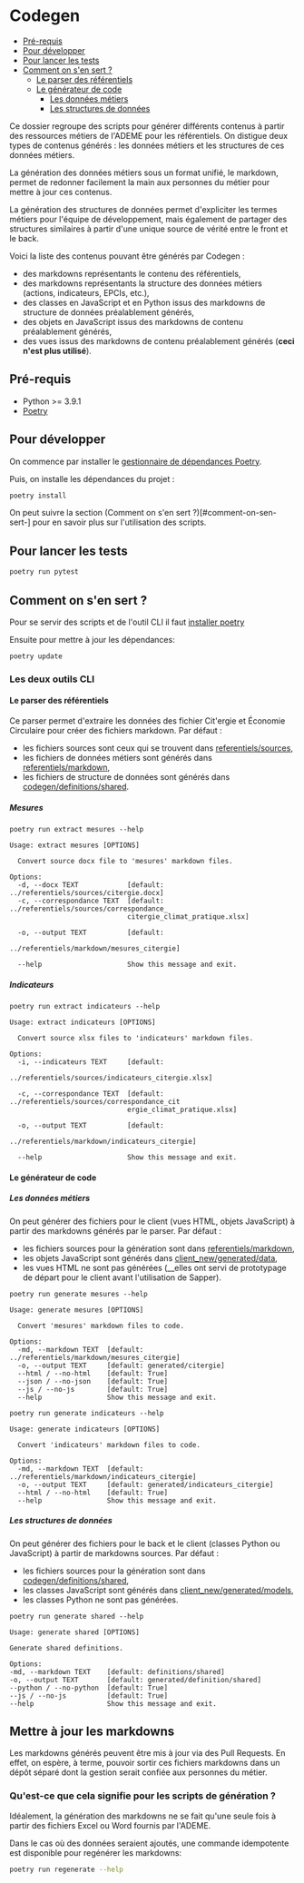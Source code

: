 # Codegen

- [Pré-requis](#pré-requis)
- [Pour développer](#pour-développer)
- [Pour lancer les tests](#pour-lancer-les-tests)
- [Comment on s'en sert ?](#comment-on-sen-sert-)
  - [Le parser des référentiels](#le-parser-des-référentiels)
  - [Le générateur de code](#le-générateur-de-code)
    - [Les données métiers](#les-données-métiers)
    - [Les structures de données](#les-structures-de-données)

Ce dossier regroupe des scripts pour générer différents contenus à
partir des ressources métiers de l'ADEME pour les référentiels. On distigue deux
types de contenus générés : les données métiers et les structures de ces
données métiers.

La génération des données métiers sous un format unifié, le markdown, permet de
redonner facilement la main aux personnes du métier pour mettre à jour ces
contenus.

La génération des structures de données permet d'expliciter les termes métiers
pour l'équipe de développement, mais également de partager des structures
similaires à partir d'une unique source de vérité entre le front et le back.

Voici la liste des contenus pouvant être générés par Codegen :
- des markdowns représentants le contenu des référentiels,
- des markdowns représentants la structure des données métiers (actions,
  indicateurs, EPCIs, etc.),
- des classes en JavaScript et en Python issus des markdowns de structure de
  données préalablement générés,
- des objets en JavaScript issus des markdowns de contenu préalablement générés,
- des vues issus des markdowns de contenu préalablement générés (__ceci n'est
  plus utilisé__).

## Pré-requis
- Python >= 3.9.1
- [Poetry](https://python-poetry.org/docs/#installation)

## Pour développer

On commence par installer le [gestionnaire de dépendances Poetry](https://python-poetry.org/docs/#installation).

Puis, on installe les dépendances du projet :
```sh
poetry install
```

On peut suivre la section (Comment on s'en sert ?)[#comment-on-sen-sert-] pour
en savoir plus sur l'utilisation des scripts.

## Pour lancer les tests

```sh
poetry run pytest
```

## Comment on s'en sert ?
Pour se servir des scripts et de l'outil CLI il faut [installer poetry](https://python-poetry.org/docs/#installation)

Ensuite pour mettre à jour les dépendances:
```shell
poetry update
```

### Les deux outils CLI

#### Le parser des référentiels

Ce parser permet d'extraire les données des fichier Cit'ergie et Économie
Circulaire pour créer des fichiers markdown. Par défaut :
- les fichiers sources sont ceux qui se trouvent dans
[referentiels/sources](referentiels/sources),
- les fichiers de données métiers sont générés dans
[referentiels/markdown](referentiels/markdown),
- les fichiers de structure de données sont générés dans
[codegen/definitions/shared](codegen/definitions/shared).

##### Mesures
```shell
poetry run extract mesures --help
```
```shell
Usage: extract mesures [OPTIONS]

  Convert source docx file to 'mesures' markdown files.

Options:
  -d, --docx TEXT            [default: ../referentiels/sources/citergie.docx]
  -c, --correspondance TEXT  [default: ../referentiels/sources/correspondance_
                             citergie_climat_pratique.xlsx]

  -o, --output TEXT          [default:
                             ../referentiels/markdown/mesures_citergie]

  --help                     Show this message and exit.
```

##### Indicateurs
```shell
poetry run extract indicateurs --help
```
```shell
Usage: extract indicateurs [OPTIONS]

  Convert source xlsx files to 'indicateurs' markdown files.

Options:
  -i, --indicateurs TEXT     [default:
                             ../referentiels/sources/indicateurs_citergie.xlsx]

  -c, --correspondance TEXT  [default: ../referentiels/sources/correspondance_cit
                             ergie_climat_pratique.xlsx]

  -o, --output TEXT          [default:
                             ../referentiels/markdown/indicateurs_citergie]

  --help                     Show this message and exit.
```

#### Le générateur de code

##### Les données métiers

On peut générer des fichiers pour le client (vues HTML, objets JavaScript) à
partir des markdowns générés par le parser. Par défaut :
- les fichiers sources pour la génération sont dans
[referentiels/markdown](referentiels/markdown),
- les objets JavaScript sont générés dans
  [client_new/generated/data](client_new/generated/data),
- les vues HTML ne sont pas générées (__elles ont servi de prototypage de départ
  pour le client avant l'utilisation de Sapper).

```shell
poetry run generate mesures --help
```
```shell
Usage: generate mesures [OPTIONS]

  Convert 'mesures' markdown files to code.

Options:
  -md, --markdown TEXT  [default: ../referentiels/markdown/mesures_citergie]
  -o, --output TEXT     [default: generated/citergie]
  --html / --no-html    [default: True]
  --json / --no-json    [default: True]
  --js / --no-js        [default: True]
  --help                Show this message and exit.
```

```shell
poetry run generate indicateurs --help
```
```shell
Usage: generate indicateurs [OPTIONS]

  Convert 'indicateurs' markdown files to code.

Options:
  -md, --markdown TEXT  [default: ../referentiels/markdown/indicateurs_citergie]
  -o, --output TEXT     [default: generated/indicateurs_citergie]
  --html / --no-html    [default: True]
  --help                Show this message and exit.
```

##### Les structures de données

On peut générer des fichiers pour le back et le client (classes Python ou
JavaScript) à partir de markdowns sources. Par défaut :
- les fichiers sources pour la génération sont dans
[codegen/definitions/shared](codegen/definitions/shared),
- les classes JavaScript sont générés dans
  [client_new/generated/models](client_new/generated/models),
- les classes Python ne sont pas générées.

```shell
poetry run generate shared --help
```
```shell
Usage: generate shared [OPTIONS]

Generate shared definitions.

Options:
-md, --markdown TEXT    [default: definitions/shared]
-o, --output TEXT       [default: generated/definition/shared]
--python / --no-python  [default: True]
--js / --no-js          [default: True]
--help                  Show this message and exit.
```

## Mettre à jour les markdowns

Les markdowns générés peuvent être mis à jour via des Pull Requests. En effet,
on espère, à terme, pouvoir sortir ces fichiers markdowns dans un dépôt séparé
dont la gestion serait confiée aux personnes du métier.


### Qu'est-ce que cela signifie pour les scripts de génération ?

Idéalement, la génération des markdowns ne se fait qu'une seule fois à partir
des fichiers Excel ou Word fournis par l'ADEME.

Dans le cas où des données seraient ajoutés, une commande idempotente est
disponible pour regénérer les markdowns:
```sh
poetry run regenerate --help
```
